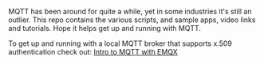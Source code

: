 MQTT has been around for quite a while, yet in some industries it's still an outlier.  This repo contains the various scripts, and sample apps, video links and tutorials.  Hope it helps get up and running with MQTT.

To get up and running with a local MQTT broker that supports x.509 authentication check out: [Intro to MQTT with EMQX](https://youtu.be/FGJoWGKbGJc)